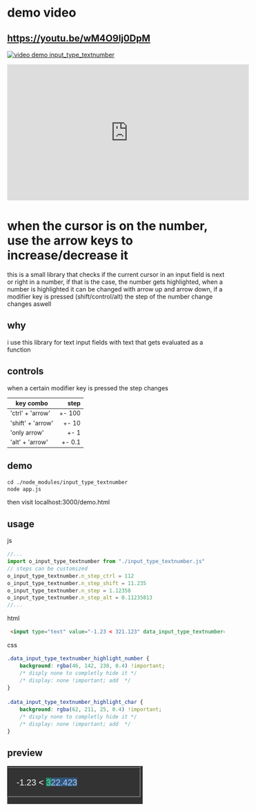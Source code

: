 # demo video  
## https://youtu.be/wM4O9Ij0DpM

[![video demo input_type_textnumber](http://img.youtube.com/vi/wM4O9Ij0DpM/0.jpg)](http://www.youtube.com/watch?v=wM4O9Ij0DpM "input_type_textnumber")

<iframe width="560" height="315" src="https://www.youtube.com/embed/wM4O9Ij0DpM" title="YouTube video player" frameborder="0" allow="accelerometer; autoplay; clipboard-write; encrypted-media; gyroscope; picture-in-picture" allowfullscreen></iframe>

# when the cursor is on the number, use the arrow keys to increase/decrease it
this is a small library that checks if the current cursor in an input field is next or right in a number, if that is the case, the number gets highlighted, when a number is highlighted it can be changed with arrow up and arrow down, if a modifier key is pressed (shift/control/alt) the step of the number change changes aswell

## why 
i use this library for text input fields with text that gets evaluated as a function

## controls 
when a certain modifier key is pressed the step changes 

|key combo|step|
|---|---:|
|'ctrl' + 'arrow'| +- 100|
|'shift' + 'arrow'| +- 10|
|'only arrow'| +- 1|
|'alt' + 'arrow'| +- 0.1|

## demo 

```
cd ./node_modules/input_type_textnumber
node app.js
```
then visit localhost:3000/demo.html

## usage 

js
```js
//... 
import o_input_type_textnumber from "./input_type_textnumber.js"
// steps can be customized 
o_input_type_textnumber.n_step_ctrl = 112
o_input_type_textnumber.n_step_shift = 11.235
o_input_type_textnumber.n_step = 1.12358
o_input_type_textnumber.n_step_alt = 0.11235813
//... 
```
html 
```html
 <input type="text" value="-1.23 < 321.123" data_input_type_textnumber="true">
```

css 
```css
.data_input_type_textnumber_highlight_number {
    background: rgba(46, 142, 238, 0.4) !important;
    /* disply none to completly hide it */
    /* display: none !important; add  */
}

.data_input_type_textnumber_highlight_char {
    background: rgba(62, 211, 25, 0.4) !important;
    /* disply none to completly hide it */
    /* display: none !important; add  */
}
```

## preview 
![./input_type_textnumber.js.demo.png](./input_type_textnumber.js.demo.png)